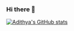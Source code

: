 ### Hi there 👋
[![Adithya's GitHub stats](https://github-readme-stats.vercel.app/api?username=adithyadinesh96)](https://github.com/anuraghazra/github-readme-stats)

<!--
**adithyadinesh96/adithyadinesh96** is a ✨ _special_ ✨ repository because its `README.md` (this file) appears on your GitHub profile.

Here are some ideas to get you started:

- 🔭 I’m currently working on ...
- 🌱 I’m currently learning ...
- 👯 I’m looking to collaborate on ...
- 🤔 I’m looking for help with ...
- 💬 Ask me about ...
- 📫 How to reach me: ...
- 😄 Pronouns: ...
- ⚡ Fun fact: ...
-->
